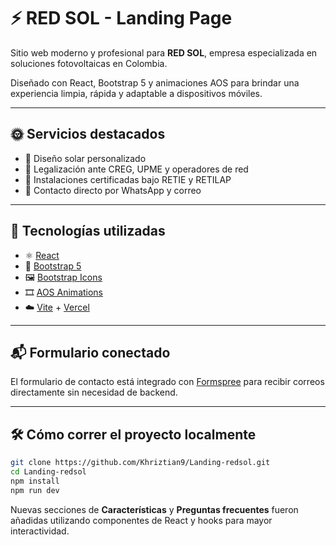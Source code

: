 # ⚡ RED SOL - Landing Page

Sitio web moderno y profesional para **RED SOL**, empresa especializada en soluciones fotovoltaicas en Colombia.

Diseñado con React, Bootstrap 5 y animaciones AOS para brindar una experiencia limpia, rápida y adaptable a dispositivos móviles.

---

## 🌞 Servicios destacados

- 📐 Diseño solar personalizado
- 📄 Legalización ante CREG, UPME y operadores de red
- 🔧 Instalaciones certificadas bajo RETIE y RETILAP
- 💬 Contacto directo por WhatsApp y correo

---

## 🚀 Tecnologías utilizadas

- ⚛️ [React](https://reactjs.org/)
- 🎨 [Bootstrap 5](https://getbootstrap.com/)
- 🖼️ [Bootstrap Icons](https://icons.getbootstrap.com/)
- 🎞️ [AOS Animations](https://michalsnik.github.io/aos/)
- ☁️ [Vite](https://vitejs.dev/) + [Vercel](https://vercel.com/)

---

## 📬 Formulario conectado

El formulario de contacto está integrado con [Formspree](https://formspree.io) para recibir correos directamente sin necesidad de backend.

---

## 🛠️ Cómo correr el proyecto localmente

```bash
git clone https://github.com/Khriztian9/Landing-redsol.git
cd Landing-redsol
npm install
npm run dev
```

Nuevas secciones de **Características** y **Preguntas frecuentes** fueron añadidas utilizando componentes de React y hooks para mayor interactividad.
